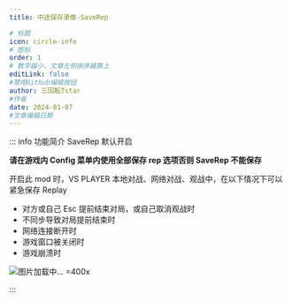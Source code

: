 ```yaml
---
title: 中途保存录像-SaveRep

# 标题
icon: circle-info
# 图标
order: 1
# 数字越小，文章左侧排序越靠上
editLink: false
#禁用Github编辑按钮
author: 三回転Tstar
#作者
date: 2024-01-07
#文章编辑日期
---
```


::: info 功能简介
SaveRep 默认开启

**请在游戏内 Config 菜单内使用全部保存 rep 选项否则 SaveRep 不能保存**

开启此 mod 时，VS PLAYER 本地对战、网络对战、观战中，在以下情况下可以紧急保存 Replay
- 对方或自己 Esc 提前结束对局，或自己取消观战时
- 不同步导致对局提前结束时
- 网络连接断开时
- 游戏窗口被关闭时
- 游戏崩溃时

![图片加载中... =400x](https://bu.dusays.com/2024/01/21/65aceeaa51060.webp "在游戏崩溃时紧急保存Replay")

:::


